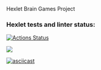 Hexlet Brain Games Project
### Hexlet tests and linter status:
[![Actions Status](https://github.com/MaxKtv/python-project-49/actions/workflows/hexlet-check.yml/badge.svg)](https://github.com/MaxKtv/python-project-49/actions)

<a href="https://codeclimate.com/github/MaxKtv/python-project-49/maintainability"><img src="https://api.codeclimate.com/v1/badges/107a15731a1ffe0766fa/maintainability" /></a>

[![asciicast](https://asciinema.org/a/2sbk6muZk7BQCXt13IyfcWfib.svg)](https://asciinema.org/a/2sbk6muZk7BQCXt13IyfcWfib)